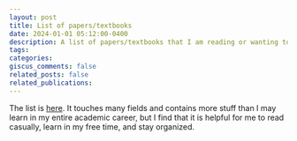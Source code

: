 ```yaml
---
layout: post
title: List of papers/textbooks
date: 2024-01-01 05:12:00-0400
description: A list of papers/textbooks that I am reading or wanting to read.
tags: 
categories: 
giscus_comments: false
related_posts: false
related_publications: 
---
```

The list is [here](https://bigmanoncampus.notion.site/bigmanoncampus/papers-9385f76e5a624d75bb1a0c3d773a65c8). It touches many fields and contains more stuff than I may learn in my entire academic career, but I find that it is helpful for me to read casually, learn in my free time, and stay organized.
